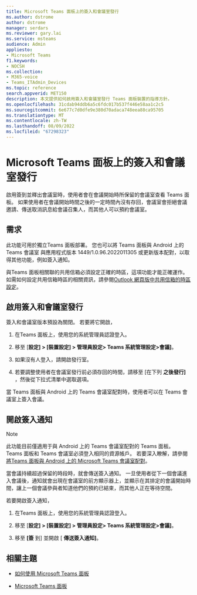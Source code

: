 ```yaml
---
title: Microsoft Teams 面板上的簽入和會議室發行
ms.author: dstrome
author: dstrome
manager: serdars
ms.reviewer: gary.lai
ms.service: msteams
audience: Admin
appliesto:
- Microsoft Teams
f1.keywords:
- NOCSH
ms.collection:
- M365-voice
- Teams_ITAdmin_Devices
ms.topic: reference
search.appverid: MET150
description: 本文提供如何啟用簽入和會議室發行 Teams 面板裝置的指導方針。
ms.openlocfilehash: 31cdab94ddb6a5c6fdc017b537f446e58aa1c2c5
ms.sourcegitcommit: 6e677c7d0dfe9e380d70adaca748eea88ca95705
ms.translationtype: MT
ms.contentlocale: zh-TW
ms.lasthandoff: 08/09/2022
ms.locfileid: "67298323"
---
```

# <a name="check-in-and-room-release-on-microsoft-teams-panels"></a>Microsoft Teams 面板上的簽入和會議室發行

啟用簽到並釋出會議室時，使用者會在會議開始時所保留的會議室查看 Teams 面板。 如果使用者在會議開始時間之後的一定時間內沒有存回，會議室會拒絕會議邀請、傳送取消訊息給會議召集人，而其他人可以預約會議室。  

## <a name="requirements"></a>需求 

此功能可用於獨立Teams 面板部署。 您也可以將 Teams 面板與 Android 上的 Teams 會議室 與應用程式版本 1449/1.0.96.2022011305 或更新版本配對，以取得其他功能，例如簽入通知。

與Teams 面板相關聯的共用信箱必須設定正確的時區，這項功能才能正確運作。 如需如何設定共用信箱時區的相關資訊，請參閱[Outlook 網頁版中共用信箱的時區設定](/exchange/troubleshoot/outlook-on-the-web-issues/shared-mailboxes-time-zone-setting)。

## <a name="enable-check-in-and-room-release"></a>啟用簽入和會議室發行 

簽入和會議室版本預設為關閉。 若要將它開啟，  

1. 在Teams 面板上，使用您的系統管理員認證登入。  

2. 移至 [**設定] > [裝置設定] > 管理員設定> Teams 系統管理設定>會議]**。

3. 如果沒有人登入，請開啟發行室。

4. 若要調整使用者在會議室發行前必須存回的時間，請移至 [在下列 **之後發行]** ，然後從下拉式清單中選取選項。  

當 Teams 面板與 Android 上的 Teams 會議室配對時，使用者可以在 Teams 會議室上簽入會議。  

## <a name="turn-on-check-in-notifications"></a>開啟簽入通知

> [!NOTE]
> 此功能目前僅適用于與 Android 上的 Teams 會議室配對的 Teams 面板。 Teams 面板和 Teams 會議室必須登入相同的資源帳戶。 若要深入瞭解，請參閱[將Teams 面板與 Android 上的 Microsoft Teams 會議室配對](use-teams-panels.md#pair-a-teams-panel-with-a-microsoft-teams-room-on-android)。  

當會議持續超過保留的時段時，就會傳送簽入通知。 一旦使用者從下一個會議進入會議後，通知就會出現在會議室的前方顯示器上，並顯示在其排定的會議開始時間，讓上一個會議參與者知道他們的預約已結束，而其他人正在等待空間。  

若要開啟簽入通知，  

1. 在Teams 面板上，使用您的系統管理員認證登入。 

2. 移至 [**設定] > [裝置設定] > 管理員設定> Teams 系統管理設定>會議]**。

3. 移至 **[簽** 到] 並開啟 [ **傳送簽入通知]**。

## <a name="related-topics"></a>相關主題

- [如何使用 Microsoft Teams 面板](use-teams-panels.md)

- [Microsoft Teams 面板](teams-panels.md)
